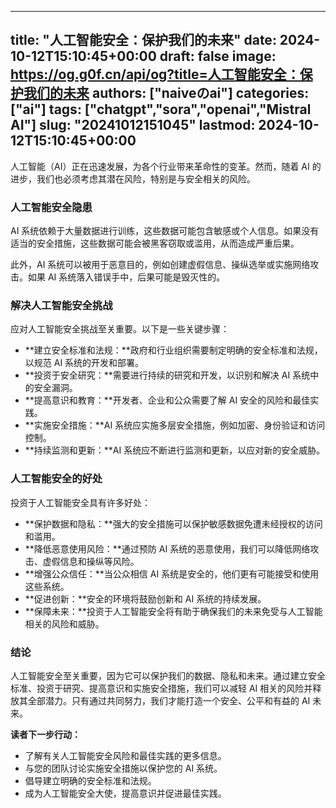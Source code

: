 
---
title: "人工智能安全：保护我们的未来"
date: 2024-10-12T15:10:45+00:00
draft: false
image: https://og.g0f.cn/api/og?title=人工智能安全：保护我们的未来
authors: ["naiveのai"]
categories: ["ai"]
tags: ["chatgpt","sora","openai","Mistral AI"]
slug: "20241012151045"
lastmod: 2024-10-12T15:10:45+00:00
---
人工智能（AI）正在迅速发展，为各个行业带来革命性的变革。然而，随着 AI 的进步，我们也必须考虑其潜在风险，特别是与安全相关的风险。

### 人工智能安全隐患

AI 系统依赖于大量数据进行训练，这些数据可能包含敏感或个人信息。如果没有适当的安全措施，这些数据可能会被黑客窃取或滥用，从而造成严重后果。

此外，AI 系统可以被用于恶意目的，例如创建虚假信息、操纵选举或实施网络攻击。如果 AI 系统落入错误手中，后果可能是毁灭性的。

### 解决人工智能安全挑战

应对人工智能安全挑战至关重要。以下是一些关键步骤：

- **建立安全标准和法规：**政府和行业组织需要制定明确的安全标准和法规，以规范 AI 系统的开发和部署。
- **投资于安全研究：**需要进行持续的研究和开发，以识别和解决 AI 系统中的安全漏洞。
- **提高意识和教育：**开发者、企业和公众需要了解 AI 安全的风险和最佳实践。
- **实施安全措施：**AI 系统应实施多层安全措施，例如加密、身份验证和访问控制。
- **持续监测和更新：**AI 系统应不断进行监测和更新，以应对新的安全威胁。

### 人工智能安全的好处

投资于人工智能安全具有许多好处：

- **保护数据和隐私：**强大的安全措施可以保护敏感数据免遭未经授权的访问和滥用。
- **降低恶意使用风险：**通过预防 AI 系统的恶意使用，我们可以降低网络攻击、虚假信息和操纵等风险。
- **增强公众信任：**当公众相信 AI 系统是安全的，他们更有可能接受和使用这些系统。
- **促进创新：**安全的环境将鼓励创新和 AI 系统的持续发展。
- **保障未来：**投资于人工智能安全将有助于确保我们的未来免受与人工智能相关的风险和威胁。

### 结论

人工智能安全至关重要，因为它可以保护我们的数据、隐私和未来。通过建立安全标准、投资于研究、提高意识和实施安全措施，我们可以减轻 AI 相关的风险并释放其全部潜力。只有通过共同努力，我们才能打造一个安全、公平和有益的 AI 未来。

**读者下一步行动：**

- 了解有关人工智能安全风险和最佳实践的更多信息。
- 与您的团队讨论实施安全措施以保护您的 AI 系统。
- 倡导建立明确的安全标准和法规。
- 成为人工智能安全大使，提高意识并促进最佳实践。
